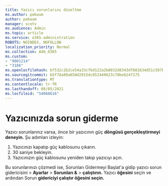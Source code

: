 ```yaml
---
title: Yazıcı sorunlarını düzeltme
ms.author: pebaum
author: pebaum
manager: scotv
ms.audience: Admin
ms.topic: article
ms.service: o365-administration
ROBOTS: NOINDEX, NOFOLLOW
localization_priority: Normal
ms.collection: Adm_O365
ms.custom:
- "9001214"
- "3186"
ms.openlocfilehash: bf532c2b2ce54a33cfbd122a2b8032d8343df881634d51c507b3c743d7ed1d6c
ms.sourcegitcommit: b5f7da89a650d2915dc652449623c78be6247175
ms.translationtype: MT
ms.contentlocale: tr-TR
ms.lasthandoff: 08/05/2021
ms.locfileid: "54068616"
---
```

# <a name="troubleshoot-your-printer"></a>Yazıcınızda sorun giderme

Yazıcı sorunlarınız varsa, önce bir yazıcının güç **döngüsü gerçekleştirmeyi deneyin.** Şu adımları izleyin:

1. Yazıcınızı kapatıp güç kablosunu çıkarın.
2. 30 saniye bekleyin.
3. Yazıcınızın güç kablosunu yeniden takıp yazıcıyı açın.

Bu sorunlarınızı çözmedi ise, Sorunları Gidermeyi Başlat'a gidip yazıcı sorun gidericisini   >  **Ayarlar**  >  **Sorunları &**  >  **çalıştırın.** Yazıcı **öğesini** seçin ve ardından Sorun **gidericiyi çalıştır öğesini seçin.**